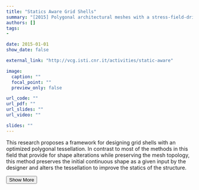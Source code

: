 ```yaml
---
title: "Statics Aware Grid Shells"
summary: "[2015] Polygonal architectural meshes with a stress-field-driven optimizations <p onclick='this.style.display=\"block\"; event.preventDefault();' style='overflow: hidden; display: -webkit-box; -webkit-line-clamp: 3; -webkit-box-orient: vertical;'>This research proposes a framework for designing grid shells with an optimized polygonal tessellation. In contrast to most of the methods in this field that provide for shape alterations while preserving the mesh topology, this method preserves the initial continuous shape as a given input by the designer and alters the tessellation to improve the statics of the structure.</p>"
authors: []
tags: 
- 

date: 2015-01-01
show_date: false

external_link: "http://vcg.isti.cnr.it/activities/static-aware"

image:
  caption: ""
  focal_point: ""
  preview_only: false

url_code: ""
url_pdf: ""
url_slides: ""
url_video: ""

slides: ""
---
```

<p>This research proposes a framework for designing grid shells with an optimized polygonal tessellation. In contrast to most of the methods in this field that provide for shape alterations while preserving the mesh topology, this method preserves the initial continuous shape as a given input by the designer and alters the tessellation to improve the statics of the structure.</p>
<button onclick="console.log('a')">Show More</button>
